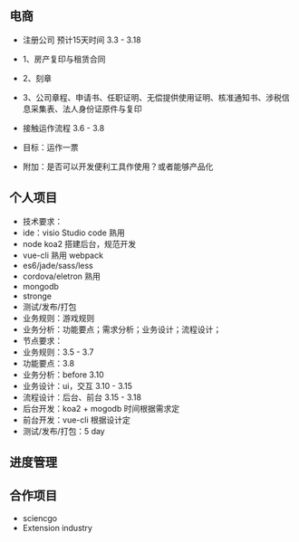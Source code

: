 ## 电商
 * 注册公司 预计15天时间 3.3 - 3.18
  * 1、房产复印与租赁合同
  * 2、刻章
  * 3、公司章程、申请书、任职证明、无偿提供使用证明、核准通知书、涉税信息采集表、法人身份证原件与复印
 * 接触运作流程 3.6 - 3.8 
  * 目标：运作一票
 
 * 附加：是否可以开发便利工具作使用？或者能够产品化 


## 个人项目 
 * 技术要求：
  * ide：visio Studio code 熟用
  * node koa2 搭建后台，规范开发
  * vue-cli 熟用 webpack
  * es6/jade/sass/less
  * cordova/eletron 熟用
  * mongodb
  * stronge
  * 测试/发布/打包
 * 业务规则：游戏规则
 * 业务分析：功能要点；需求分析；业务设计；流程设计；
 * 节点要求：
  * 业务规则：3.5 - 3.7 
  * 功能要点：3.8
  * 业务分析：before 3.10
  * 业务设计：ui，交互 3.10 - 3.15
  * 流程设计：后台、前台 3.15 - 3.18
  * 后台开发：koa2 + mogodb 时间根据需求定
  * 前台开发：vue-cli 根据设计定 
  * 测试/发布/打包：5 day 

## 进度管理

## 合作项目
 * sciencgo
 * Extension industry